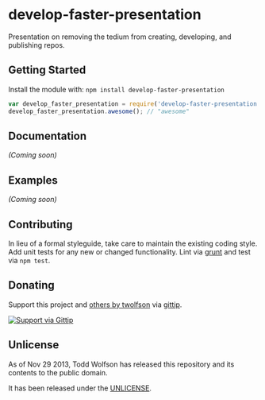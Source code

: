 # develop-faster-presentation

Presentation on removing the tedium from creating, developing, and publishing repos.

## Getting Started
Install the module with: `npm install develop-faster-presentation`

```javascript
var develop_faster_presentation = require('develop-faster-presentation');
develop_faster_presentation.awesome(); // "awesome"
```

## Documentation
_(Coming soon)_

## Examples
_(Coming soon)_

## Contributing
In lieu of a formal styleguide, take care to maintain the existing coding style. Add unit tests for any new or changed functionality. Lint via [grunt](https://github.com/gruntjs/grunt) and test via `npm test`.

## Donating
Support this project and [others by twolfson][gittip] via [gittip][].

[![Support via Gittip][gittip-badge]][gittip]

[gittip-badge]: https://rawgithub.com/twolfson/gittip-badge/master/dist/gittip.png
[gittip]: https://www.gittip.com/twolfson/

## Unlicense
As of Nov 29 2013, Todd Wolfson has released this repository and its contents to the public domain.

It has been released under the [UNLICENSE][].

[UNLICENSE]: UNLICENSE
